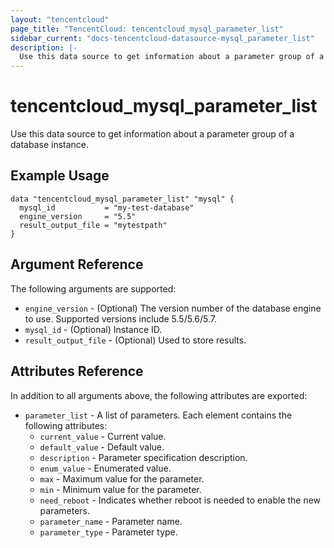 ```yaml
---
layout: "tencentcloud"
page_title: "TencentCloud: tencentcloud_mysql_parameter_list"
sidebar_current: "docs-tencentcloud-datasource-mysql_parameter_list"
description: |-
  Use this data source to get information about a parameter group of a database instance.
---
```


# tencentcloud_mysql_parameter_list

Use this data source to get information about a parameter group of a database instance.

## Example Usage

```hcl
data "tencentcloud_mysql_parameter_list" "mysql" {
  mysql_id           = "my-test-database"
  engine_version     = "5.5"
  result_output_file = "mytestpath"
}
```

## Argument Reference

The following arguments are supported:

* `engine_version` - (Optional) The version number of the database engine to use. Supported versions include 5.5/5.6/5.7.
* `mysql_id` - (Optional) Instance ID.
* `result_output_file` - (Optional) Used to store results.

## Attributes Reference

In addition to all arguments above, the following attributes are exported:

* `parameter_list` - A list of parameters. Each element contains the following attributes:
  * `current_value` - Current value.
  * `default_value` - Default value.
  * `description` - Parameter specification description.
  * `enum_value` - Enumerated value.
  * `max` - Maximum value for the parameter.
  * `min` - Minimum value for the parameter.
  * `need_reboot` - Indicates whether reboot is needed to enable the new parameters.
  * `parameter_name` - Parameter name.
  * `parameter_type` - Parameter type.


